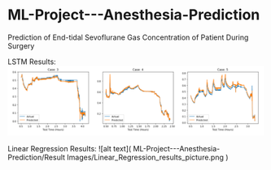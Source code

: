 # ML-Project---Anesthesia-Prediction
Prediction of End-tidal Sevoflurane Gas Concentration of Patient During Surgery

LSTM Results:
![alt text](https://github.com/damiandziedzic/ML-Project---Anesthesia-Prediction/blob/master/Result%20Images/LSTM_results_picture.png)

Linear Regression Results:
![alt text]( ML-Project---Anesthesia-Prediction/Result Images/Linear_Regression_results_picture.png )

